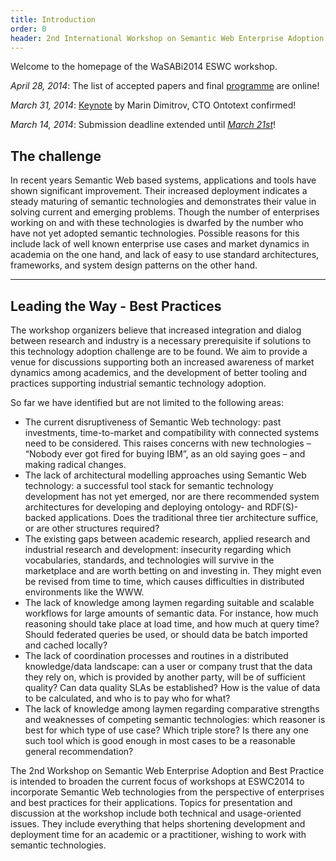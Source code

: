 ```yaml
---
title: Introduction
order: 0
header: 2nd International Workshop on Semantic Web Enterprise Adoption and Best Practice
---
```


Welcome to the homepage of the WaSABi2014 ESWC workshop.

*April 28, 2014*: The list of accepted papers and final [programme](/programme/) are online!

*March 31, 2014*: [Keynote](/keynote/) by Marin Dimitrov, CTO Ontotext confirmed!

*March 14, 2014*: Submission deadline extended until [*March 21st*](/submissions/)!

## The challenge

In recent years Semantic Web based systems, applications and tools have shown significant improvement. Their increased deployment indicates a steady maturing of semantic technologies and demonstrates their value in solving current and emerging problems. Though the number of enterprises working on and with these technologies is dwarfed by the number who have not yet adopted semantic technologies. Possible reasons for this include lack of well known enterprise use cases and market dynamics in academia on the one hand, and lack of easy to use standard architectures, frameworks, and system design patterns on the other hand.

------

## Leading the Way - Best Practices
The workshop organizers believe that increased integration and dialog between research and industry is a necessary prerequisite if solutions to this technology adoption challenge are to be found. We aim to provide a venue for discussions supporting both an increased awareness of market dynamics among academics, and the development of better tooling and practices supporting industrial semantic technology adoption.

So far we have identified but are not limited to the following areas:

- The current disruptiveness of Semantic Web technology: past investments, time-to-market and compatibility with connected systems need to be considered. This raises concerns with new technologies – “Nobody ever got fired for buying IBM”, as an old saying goes – and making radical changes.
- The lack of architectural modelling approaches using Semantic Web technology: a successful tool stack for semantic technology development has not yet emerged, nor are there recommended system architectures for developing and deploying ontology- and RDF(S)-backed applications. Does the traditional three tier architecture suffice, or are other structures required?
- The existing gaps between academic research, applied research and industrial research and development: insecurity regarding which vocabularies, standards, and technologies will survive in the marketplace and are worth betting on and investing in. They might even be revised from time to time, which causes difficulties in distributed environments like the WWW.
- The lack of knowledge among laymen regarding suitable and scalable workflows for large amounts of semantic data. For instance, how much reasoning should take place at load time, and how much at query time? Should federated queries be used, or should data be batch imported and cached locally?
- The lack of coordination processes and routines in a distributed knowledge/data landscape: can a user or company trust that the data they rely on, which is provided by another party, will be of sufficient quality? Can data quality SLAs be established? How is the value of data to be calculated, and who is to pay who for what?
- The lack of knowledge among laymen regarding comparative strengths and weaknesses of competing semantic technologies: which reasoner is best for which type of use case? Which triple store? Is there any one such tool which is good enough in most cases to be a reasonable general recommendation?

The 2nd Workshop on Semantic Web Enterprise Adoption and Best Practice is intended to broaden the current focus of workshops at ESWC2014 to incorporate Semantic Web technologies from the perspective of enterprises and best practices for their applications. Topics for presentation and discussion at the workshop include both technical and usage-oriented issues. They include everything that helps shortening development and deployment time for an academic or a practitioner, wishing to work with semantic technologies.
